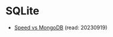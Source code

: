 # SQLite

- [Speed vs MongoDB](https://linuxhint.com/is-mangodb-faster-than-sqlite/#:~:text=MongoDB%20is%20faster%20than%20SQLite,disk%20space%2C%20and%20memory%20usage.) (read: 20230919)

